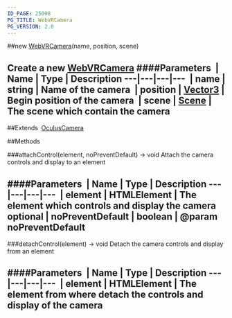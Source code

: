 ```yaml
---
ID_PAGE: 25098
PG_TITLE: WebVRCamera
PG_VERSION: 2.0
---
```

##new [WebVRCamera](/classes/WebVRCamera)(name, position, scene)

Create a new [WebVRCamera](/classes/WebVRCamera)
####Parameters
&nbsp;| Name | Type | Description
---|---|---|---
&nbsp;| name | string | Name of the camera
&nbsp;| position | [Vector3](/classes/Vector3) | Begin position of the camera
&nbsp;| scene | [Scene](/classes/Scene) | The scene which contain the camera
---

##Extends
&nbsp;[OculusCamera](/classes/OculusCamera)


##Methods

###attachControl(element, noPreventDefault) &rarr; void
Attach the camera controls and display to an element

####Parameters
&nbsp;| Name | Type | Description
---|---|---|---
&nbsp;| element | HTMLElement | The element which controls and display the camera
optional | noPreventDefault | boolean | @param noPreventDefault
---

###detachControl(element) &rarr; void
Detach the camera controls and display from an element

####Parameters
&nbsp;| Name | Type | Description
---|---|---|---
&nbsp;| element | HTMLElement | The element from where detach the controls and display of the camera
---